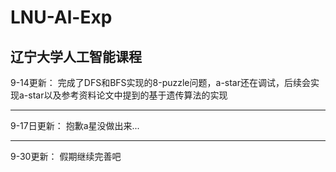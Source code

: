 # LNU-Al-Exp
辽宁大学人工智能课程
---
9-14更新：
  完成了DFS和BFS实现的8-puzzle问题，a-star还在调试，后续会实现a-star以及参考资料论文中提到的基于遗传算法的实现



---
9-17日更新：
  抱歉a星没做出来...
  
  
---
9-30更新：
    假期继续完善吧
